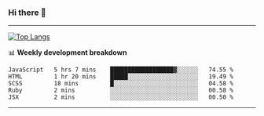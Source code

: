 ### Hi there 👋

-------
[![Top Langs](https://github-readme-stats.vercel.app/api/top-langs/?username=ashish-r)](https://github.com/anuraghazra/github-readme-stats)

📊 **Weekly development breakdown**
<!--START_SECTION:waka-->
```text
JavaScript   5 hrs 7 mins    ██████████████████▓░░░░░░   74.55 % 
HTML         1 hr 20 mins    █████░░░░░░░░░░░░░░░░░░░░   19.49 % 
SCSS         18 mins         █░░░░░░░░░░░░░░░░░░░░░░░░   04.58 % 
Ruby         2 mins          ░░░░░░░░░░░░░░░░░░░░░░░░░   00.58 % 
JSX          2 mins          ░░░░░░░░░░░░░░░░░░░░░░░░░   00.50 % 
```
<!--END_SECTION:waka-->
-------

<!--
**ashish-r/ashish-r** is a ✨ _special_ ✨ repository because its `README.md` (this file) appears on your GitHub profile.

Here are some ideas to get you started:

- 🔭 I’m currently working on ...
- 🌱 I’m currently learning ...
- 👯 I’m looking to collaborate on ...
- 🤔 I’m looking for help with ...
- 💬 Ask me about ...
- 📫 How to reach me: ...
- 😄 Pronouns: ...
- ⚡ Fun fact: ...
-->
